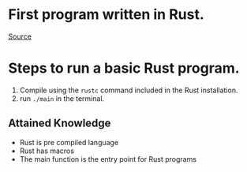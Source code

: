 # First program written in Rust.
[Source](https://doc.rust-lang.org/book/ch01-02-hello-world.html)  

# Steps to run a basic Rust program. 

1. Compile using the `rustc` command included in the Rust installation.
2. run `./main` in the terminal.

## Attained Knowledge
* Rust is pre compiled language
* Rust has macros
* The main function is the entry point for Rust programs